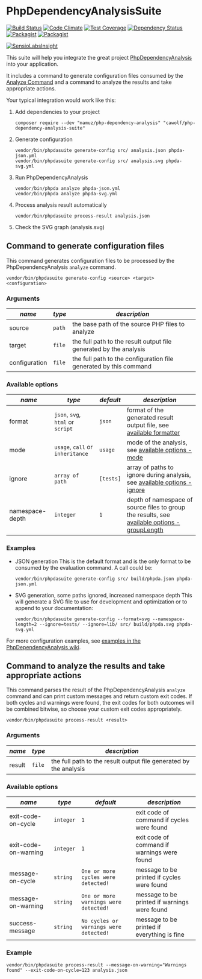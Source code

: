 PhpDependencyAnalysisSuite
==========================

[![Build Status](https://travis-ci.org/cawolf/PhpDependencyAnalysisSuite.svg?branch=master)](https://travis-ci.org/cawolf/PhpDependencyAnalysisSuite)
[![Code Climate](https://codeclimate.com/github/cawolf/PhpDependencyAnalysisSuite/badges/gpa.svg)](https://codeclimate.com/github/cawolf/PhpDependencyAnalysisSuite)
[![Test Coverage](https://codeclimate.com/github/cawolf/PhpDependencyAnalysisSuite/badges/coverage.svg)](https://codeclimate.com/github/cawolf/PhpDependencyAnalysisSuite/coverage)
[![Dependency Status](https://www.versioneye.com/user/projects/5765a90b0735400045bbfce4/badge.svg?style=flat)](https://www.versioneye.com/user/projects/5765a90b0735400045bbfce4)
[![Packagist](https://img.shields.io/packagist/v/cawolf/php-dependency-analysis-suite.svg?maxAge=2592000)](https://packagist.org/packages/cawolf/php-dependency-analysis-suite)
[![Packagist](https://img.shields.io/packagist/l/cawolf/php-dependency-analysis-suite.svg?maxAge=2592000)](https://packagist.org/packages/cawolf/php-dependency-analysis-suite)

[![SensioLabsInsight](https://insight.sensiolabs.com/projects/e84ad272-306e-4cb8-926d-e5e1e1729e89/big.png)](https://insight.sensiolabs.com/projects/e84ad272-306e-4cb8-926d-e5e1e1729e89)

This suite will help you integrate the great project [PhpDependencyAnalysis](https://github.com/mamuz/PhpDependencyAnalysis) into your application.

It includes a command to generate configuration files consumed by the [Analyze Command](https://github.com/mamuz/PhpDependencyAnalysis#usage) and a command to analyze the results and take appropriate actions.

Your typical integration would work like this:

1. Add dependencies to your project

    ```
    composer require --dev "mamuz/php-dependency-analysis" "cawolf/php-dependency-analysis-suite"
    ```

2. Generate configuration

    ```
    vendor/bin/phpdasuite generate-config src/ analysis.json phpda-json.yml
    vendor/bin/phpdasuite generate-config src/ analysis.svg phpda-svg.yml
    ```

3. Run PhpDependencyAnalysis

    ```
    vendor/bin/phpda analyze phpda-json.yml
    vendor/bin/phpda analyze phpda-svg.yml
    ```

4. Process analysis result automatically

    ```
    vendor/bin/phpdasuite process-result analysis.json
    ```

5. Check the SVG graph (analysis.svg)


## Command to generate configuration files

This command generates configuration files to be processed by the PhpDependencyAnalysis `analyze` command.

    vendor/bin/phpdasuite generate-config <source> <target> <configuration>

### Arguments

| *name* | *type* | *description* |
|---|---|---|
| source | `path` | the base path of the source PHP files to analyze |
| target | `file` | the full path to the result output file generated by the analysis |
| configuration | `file` | the full path to the configuration file generated by this command |

### Available options

| *name* | *type* | *default* | *description* |
|---|---|---|---|
| format | `json`, `svg`, `html` or `script` | `json` | format of the generated result output file, see [available formatter](https://github.com/mamuz/PhpDependencyAnalysis/wiki/3.-Configuration#available-formatter) |
| mode | `usage`, `call` or `inheritance` | `usage` | mode of the analysis, see [available options - mode](https://github.com/mamuz/PhpDependencyAnalysis/wiki/3.-Configuration#available-options) |
| ignore | `array of path` | `[tests]` | array of paths to ignore during analysis, see [available options - ignore](https://github.com/mamuz/PhpDependencyAnalysis/wiki/3.-Configuration#available-options) |
| namespace-depth | `integer` | `1` | depth of namespace of source files to group the results, see [available options - groupLength](https://github.com/mamuz/PhpDependencyAnalysis/wiki/3.-Configuration#available-options) |

### Examples

* JSON generation
    This is the default format and is the only format to be consumed by the evaluation command. A call could be:

    ```
    vendor/bin/phpdasuite generate-config src/ build/phpda.json phpda-json.yml
    ```

* SVG generation, some paths ignored, increased namespace depth
    This will generate a SVG file to use for development and optimization or to append to your documentation:

    ```
    vendor/bin/phpdasuite generate-config --format=svg --namespace-length=2 --ignore=tests/ --ignore=lib/ src/ build/phpda.svg phpda-svg.yml
    ```

For more configuration examples, see [examples in the PhpDependencyAnalysis wiki](https://github.com/mamuz/PhpDependencyAnalysis/wiki/4.-Examples).


## Command to analyze the results and take appropriate actions

This command parses the result of the PhpDependencyAnalysis `analyze` command and can print custom messages and return custom exit codes. If both cycles and warnings were found, the exit codes for both outcomes will be combined bitwise, so choose your custom exit codes appropriately.

    vendor/bin/phpdasuite process-result <result>

### Arguments

| *name* | *type* | *description* |
|---|---|---|
| result | `file` | the full path to the result output file generated by the analysis |

### Available options

| *name* | *type* | *default* | *description* |
|---|---|---|---|
| exit-code-on-cycle | `integer` | `1` | exit code of command if cycles were found |
| exit-code-on-warning | `integer` | `1` | exit code of command if warnings were found |
| message-on-cycle | `string` | `One or more cycles were detected!` | message to be printed if cycles were found |
| message-on-warning | `string` | `One or more warnings were detected!` | message to be printed if warnings were found |
| success-message | `string` | `No cycles or warnings were detected!` | message to be printed if everything is fine |

### Example

    vendor/bin/phpdasuite process-result --message-on-warning="Warnings found" --exit-code-on-cycle=123 analysis.json
